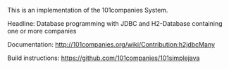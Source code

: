 This is an implementation of the 101companies System.

Headline: Database programming with JDBC and H2-Database containing one or more companies

Documentation: http://101companies.org/wiki/Contribution:h2jdbcMany

Build instructions: https://github.com/101companies/101simplejava